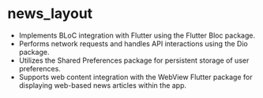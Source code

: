 # news_layout

- Implements BLoC integration with Flutter using the Flutter Bloc package.
- Performs network requests and handles API interactions using the Dio package.
- Utilizes the Shared Preferences package for persistent storage of user preferences.
- Supports web content integration with the WebView Flutter package for displaying
web-based news articles within the app.
